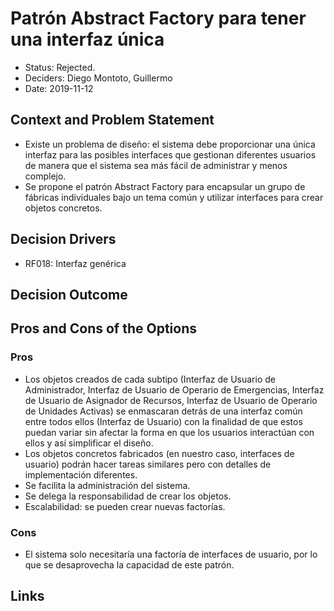 # Patrón Abstract Factory para tener una interfaz única

* Status: Rejected.
* Deciders: Diego Montoto, Guillermo 
* Date: 2019-11-12

## Context and Problem Statement
* Existe un problema de diseño: el sistema debe proporcionar una única interfaz para las posibles interfaces que gestionan diferentes usuarios de manera que el sistema sea más fácil de administrar y menos complejo. 
* Se propone el patrón Abstract Factory para encapsular un grupo de fábricas individuales bajo un tema común y utilizar interfaces para crear objetos concretos.

## Decision Drivers

* RF018: Interfaz genérica

## Decision Outcome

## Pros and Cons of the Options

### Pros
* Los objetos creados de cada subtipo (Interfaz de Usuario de Administrador, Interfaz de Usuario de Operario de Emergencias, Interfaz de Usuario de Asignador de Recursos, Interfaz de Usuario de Operario de Unidades Activas) se enmascaran detrás de una interfaz común entre todos ellos (Interfaz de Usuario) con la finalidad de que estos puedan variar sin afectar la forma en que los usuarios interactúan con ellos y así simplificar el diseño.
* Los objetos concretos fabricados (en nuestro caso, interfaces de usuario) podrán hacer tareas similares pero con detalles de implementación diferentes.
* Se facilita la administración del sistema.
* Se delega la responsabilidad de crear los objetos.
* Escalabilidad: se pueden crear nuevas factorías.

### Cons
* El sistema solo necesitaría una factoría de interfaces de usuario, por lo que se desaprovecha la capacidad de este patrón.

## Links


